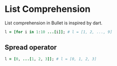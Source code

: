 # List Comprehension

List comprehension in Bullet is inspired by dart.

```ruby
l = [for i in 1:10 ...[i]]; # l = [1, 2, ..., 9]
```

## Spread operator

```ruby
l = [0, ...[1, 2, 3]]; # l = [0, 1, 2, 3]
```